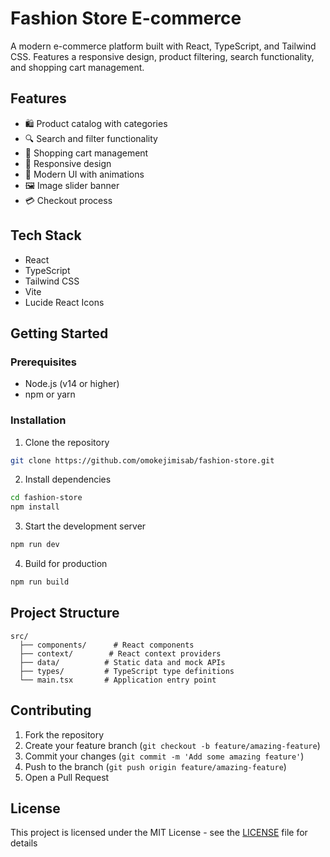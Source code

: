 # Fashion Store E-commerce

A modern e-commerce platform built with React, TypeScript, and Tailwind CSS. Features a responsive design, product filtering, search functionality, and shopping cart management.

## Features

- 🛍️ Product catalog with categories
- 🔍 Search and filter functionality
- 🛒 Shopping cart management
- 📱 Responsive design
- 🎨 Modern UI with animations
- 🖼️ Image slider banner
- 💳 Checkout process

## Tech Stack

- React
- TypeScript
- Tailwind CSS
- Vite
- Lucide React Icons

## Getting Started

### Prerequisites

- Node.js (v14 or higher)
- npm or yarn

### Installation

1. Clone the repository
```bash
git clone https://github.com/omokejimisab/fashion-store.git
```

2. Install dependencies
```bash
cd fashion-store
npm install
```

3. Start the development server
```bash
npm run dev
```

4. Build for production
```bash
npm run build
```

## Project Structure

```
src/
  ├── components/      # React components
  ├── context/        # React context providers
  ├── data/          # Static data and mock APIs
  ├── types/         # TypeScript type definitions
  └── main.tsx       # Application entry point
```

## Contributing

1. Fork the repository
2. Create your feature branch (`git checkout -b feature/amazing-feature`)
3. Commit your changes (`git commit -m 'Add some amazing feature'`)
4. Push to the branch (`git push origin feature/amazing-feature`)
5. Open a Pull Request

## License

This project is licensed under the MIT License - see the [LICENSE](LICENSE) file for details